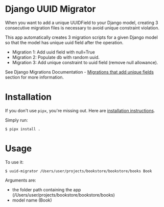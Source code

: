 # Django UUID Migrator

When you want to add a unique UUIDField to your Django model, creating 3 consecutive migration files is necessary to avoid unique constraint violation.

This app automatically creates 3 migration scripts for a given Django model so that the model has unique uuid field after the operation.

* Migration 1: Add uuid field with null=True
* Migration 2: Populate db with random uuid.
* Migration 3: Add unique constraint to uuid field (remove null allowance).

See Django Migrations Documentation - [Migrations that add unique fields](https://docs.djangoproject.com/en/dev/howto/writing-migrations/#migrations-that-add-unique-fields) section for more information.

# Installation

If you don't use `pipx`, you're missing out.
Here are [installation instructions](https://github.com/pypa/pipx).

Simply run:

    $ pipx install .


# Usage

To use it:

    $ uuid-migrator /Users/user/projects/bookstore/bookstore/books Book

Arguments are:

* the folder path containing the app (/Users/user/projects/bookstore/bookstore/books)
* model name (Book)
